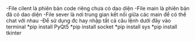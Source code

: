 -File cilent là phiên bản code riêng chưa có dao diện<space><space>
-File main là phiên bản đã có dao diện<space><space>
-File sever là nơi trung gian kết nối giữa các main để có thể chat với nhau<space><space>
-Để sử dụng đc hay nhập tất cả câu lệnh dưới đây vào terminal<space><space>
*pip install PyQt5<space><space>
*pip install socket<space><space>
*pip install sys<space><space>
*pip install tkinter<space><space>
